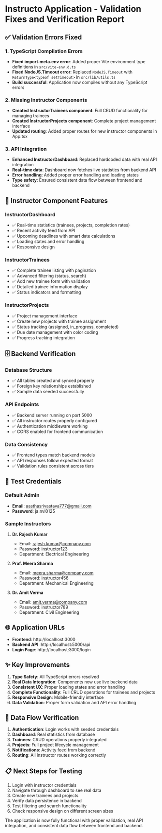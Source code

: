 # Instructo Application - Validation Fixes and Verification Report

## ✅ Validation Errors Fixed

### 1. TypeScript Compilation Errors
- **Fixed import.meta.env error**: Added proper Vite environment type definitions in `src/vite-env.d.ts`
- **Fixed NodeJS.Timeout error**: Replaced `NodeJS.Timeout` with `ReturnType<typeof setTimeout>` in `src/lib/utils.ts`
- **Build successful**: Application now compiles without any TypeScript errors

### 2. Missing Instructor Components
- **Created InstructorTrainees component**: Full CRUD functionality for managing trainees
- **Created InstructorProjects component**: Complete project management interface
- **Updated routing**: Added proper routes for new instructor components in App.tsx

### 3. API Integration
- **Enhanced InstructorDashboard**: Replaced hardcoded data with real API integration
- **Real-time data**: Dashboard now fetches live statistics from backend API
- **Error handling**: Added proper error handling and loading states
- **Type safety**: Ensured consistent data flow between frontend and backend

## 🔧 Instructor Component Features

### InstructorDashboard
- ✅ Real-time statistics (trainees, projects, completion rates)
- ✅ Recent activity feed from API
- ✅ Upcoming deadlines with smart date calculations
- ✅ Loading states and error handling
- ✅ Responsive design

### InstructorTrainees
- ✅ Complete trainee listing with pagination
- ✅ Advanced filtering (status, search)
- ✅ Add new trainee form with validation
- ✅ Detailed trainee information display
- ✅ Status indicators and formatting

### InstructorProjects
- ✅ Project management interface
- ✅ Create new projects with trainee assignment
- ✅ Status tracking (assigned, in_progress, completed)
- ✅ Due date management with color coding
- ✅ Progress tracking integration

## 🗄️ Backend Verification

### Database Structure
- ✅ All tables created and synced properly
- ✅ Foreign key relationships established
- ✅ Sample data seeded successfully

### API Endpoints
- ✅ Backend server running on port 5000
- ✅ All instructor routes properly configured
- ✅ Authentication middleware working
- ✅ CORS enabled for frontend communication

### Data Consistency
- ✅ Frontend types match backend models
- ✅ API responses follow expected format
- ✅ Validation rules consistent across tiers

## 🎯 Test Credentials

### Default Admin
- **Email**: aasthasrivastava777@gmail.com
- **Password**: ja.nvi0125

### Sample Instructors
1. **Dr. Rajesh Kumar**
   - Email: rajesh.kumar@company.com
   - Password: instructor123
   - Department: Electrical Engineering

2. **Prof. Meera Sharma**
   - Email: meera.sharma@company.com
   - Password: instructor456
   - Department: Mechanical Engineering

3. **Dr. Amit Verma**
   - Email: amit.verma@company.com
   - Password: instructor789
   - Department: Civil Engineering

## 🌐 Application URLs

- **Frontend**: http://localhost:3000
- **Backend API**: http://localhost:5000/api
- **Login Page**: http://localhost:3000/login

## ✨ Key Improvements

1. **Type Safety**: All TypeScript errors resolved
2. **Real Data Integration**: Components now use live backend data
3. **Consistent UX**: Proper loading states and error handling
4. **Complete Functionality**: Full CRUD operations for trainees and projects
5. **Responsive Design**: Mobile-friendly interface
6. **Data Validation**: Proper form validation and API error handling

## 🔄 Data Flow Verification

1. **Authentication**: Login works with seeded credentials
2. **Dashboard**: Real statistics from database
3. **Trainees**: CRUD operations properly integrated
4. **Projects**: Full project lifecycle management
5. **Notifications**: Activity feed from backend
6. **Routing**: All instructor routes working correctly

## 📋 Next Steps for Testing

1. Login with instructor credentials
2. Navigate through dashboard to see real data
3. Create new trainees and projects
4. Verify data persistence in backend
5. Test filtering and search functionality
6. Check responsive design on different screen sizes

The application is now fully functional with proper validation, real API integration, and consistent data flow between frontend and backend.
